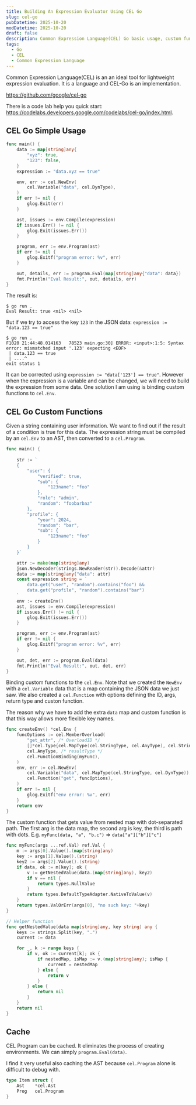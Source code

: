 ```yaml
---
title: Building An Expression Evaluator Using CEL Go
slug: cel-go
pubDatetime: 2025-10-20
modDatetime: 2025-10-20
draft: false
description: Common Expression Language(CEL) Go basic usage, custom functions, etc.
tags:
  - Go
  - CEL
  - Common Expression Language
---
```


Common Expression Language(CEL) is an an ideal tool for lightweight expression evaluation.
It is a language and CEL-Go is an implementation.

<https://github.com/google/cel-go>

There is a code lab help you quick start: <https://codelabs.developers.google.com/codelabs/cel-go/index.html>.

## CEL Go Simple Usage

```go
func main() {
    data := map[string]any{
        "xyz": true,
        "123": false,
    }
    expression := "data.xyz == true"

    env, err := cel.NewEnv(
        cel.Variable("data", cel.DynType),
    )
    if err != nil {
        glog.Exit(err)
    }

    ast, issues := env.Compile(expression)
    if issues.Err() != nil {
        glog.Exit(issues.Err())
    }

    program, err := env.Program(ast)
    if err != nil {
        glog.Exitf("program error: %v", err)
    }

    out, details, err := program.Eval(map[string]any{"data": data})
    fmt.Println("Eval Result:", out, details, err)
}
```

The result is:

```text
$ go run .
Eval Result: true <nil> <nil>
```

But if we try to access the key `123` in the JSON data: `expression := "data.123 == true"`

```text
$ go run .
F1020 21:44:48.014163   78523 main.go:30] ERROR: <input>:1:5: Syntax error: mismatched input '.123' expecting <EOF>
 | data.123 == true
 | ....^
exit status 1
```

It can be corrected using `expression := "data['123'] == true"`. However when the expression is a variable and can be changed, we will need to build the expression from some data. One solution I am using is binding custom functions to `cel.Env`.

## CEL Go Custom Functions

Given a string containing user information. We want to find out if the result of a condition is true for this data.
The expression string must be compiled by an `cel.Env` to an AST, then converted to a `cel.Program`.

```go
func main() {
   
    str := `
    {
        "user": {
            "verified": true,
            "sub": {
                "123name": "foo"
            },
            "role": "admin",
            "random": "foobarbaz"
        },
        "profile": {
            "year": 2024,
            "random": "bar",
            "sub": {
                "123name": "foo"
            }
        }
    }`

    attr := make(map[string]any)
    json.NewDecoder(strings.NewReader(str)).Decode(&attr)
    data := map[string]any{"data": attr}
    const expression string = `
        data.get("user", "random").contains("foo") &&
        data.get("profile", "random").contains("bar")
    `
    env := createEnv()
    ast, issues := env.Compile(expression)
    if issues.Err() != nil {
        glog.Exit(issues.Err())
    }

    program, err := env.Program(ast)
    if err != nil {
        glog.Exitf("program error: %v", err)
    }

    out, det, err := program.Eval(data)
    fmt.Println("Eval Result:", out, det, err)
}
```

Binding custom functions to the `cel.Env`.
Note that we created the `NewEnv` with a `cel.Variable` data that is a map containing the JSON data we just saw.
We also created a `cel.Function` with options defining the ID, args, return type and custon function.

The reason why we have to add the extra `data` map and custom function is that this way allows more flexible key names.

```go
func createEnv() *cel.Env {
    funcOptions := cel.MemberOverload(
        "get_attr", /* OverloadID */
        []*cel.Type{cel.MapType(cel.StringType, cel.AnyType), cel.StringType, cel.StringType}, /* args */
        cel.AnyType, /* resultType */
        cel.FunctionBinding(myFunc),
    )
    env, err := cel.NewEnv(
        cel.Variable("data", cel.MapType(cel.StringType, cel.DynType)),
        cel.Function("get", funcOptions),
    )
    if err != nil {
        glog.Exitf("env error: %v", err)
    }
    return env
}
```

The custom function that gets value from nested map with dot-separated path.
The first arg is the data map, the second arg is key, the third is path with dots.
E.g. `myFunc(data, "a", "b.c")` => `data["a"]["b"]["c"]`

```go
func myFunc(args ...ref.Val) ref.Val {
    m := args[0].Value().(map[string]any)
    key := args[1].Value().(string)
    key2 := args[2].Value().(string)
    if data, ok := m[key]; ok {
        v := getNestedValue(data.(map[string]any), key2)
        if v == nil {
            return types.NullValue
        }
        return types.DefaultTypeAdapter.NativeToValue(v)
    }
    return types.ValOrErr(args[0], "no such key: "+key)
}

// Helper function
func getNestedValue(data map[string]any, key string) any {
    keys := strings.Split(key, ".")
    current := data

    for _, k := range keys {
        if v, ok := current[k]; ok {
            if nestedMap, isMap := v.(map[string]any); isMap {
                current = nestedMap
            } else {
                return v
            }
        } else {
            return nil
        }
    }
    return nil
}
```

## Cache

CEL Program can be cached. It eliminates the process of creating environments. We can simply `program.Eval(data)`.

I find it very useful also caching the AST because `cel.Program` alone is difficult to debug with.

```go
type Item struct {
    Ast    *cel.Ast
    Prog   cel.Program
}
```
